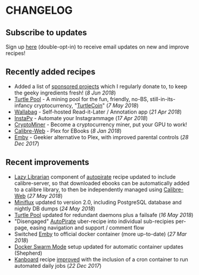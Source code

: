 # CHANGELOG

## Subscribe to updates

Sign up [here](http://eepurl.com/dfx95n) (double-opt-in) to receive email updates on new and improve recipes!

## Recently added recipes

* Added a list of [sponsored projects](sponsored-projects/) which I regularly donate to, to keep the geeky ingredients fresh! (_8 Jun 2018_)
* [Turtle Pool](/recipies/turtle-pool/) - A mining pool for the fun, friendly, no-BS, still-in-its-infancy cryptocurrency, "[TurtleCoin](http://turtlecoin.lol)" (_7 May 2018_)
* [Wallabag](/recipies/wallabag/) - Self-hosted Read-it-Later / Annotation app (_21 Apr 2018_)
* [InstaPy](/recipies/instapy/) - Automate your Instagrammage (_17 Apr 2018_)
* [CryptoMiner](/recipies/cryto-miner/start/) - Become a cryptocurrency miner, put your GPU to work!
* [Calibre-Web](/recipies/calibre-web/) - Plex for EBooks (_8 Jan 2018_)
* [Emby](/recipies/emby/) - Geekier alternative to Plex, with improved parental controls (_28 Dec 2017_)


## Recent improvements

* [Lazy Librarian](/recipies/autopirate/lazylibrarian/) component of [autopirate](/recipies/autopirate/start/) recipe updated to include calibre-server, so that downloaded ebooks can be automatically added to a calibre library, to then be independently managed using [Calibre-Web](/recipies/calibre-web/) (_27 May 2018_)
* [Miniflux](/recipies/miniflux/) updated to version 2.0, including PostgreSQL database and nightly DB dumps (_24 May 2018_)
* [Turtle Pool](/recipies/turtle-pool/) updated for redundant daemons plus a failsafe (_16 May 2018_)
* "Disengaged" [AutoPirate](/recipies/autopirate/) uber-recipe into individual sub-recipies per-page, easing navigation and support / comment flow
* Switched [Emby](/recipies/emby/) to official docker container (more up-to-date) (_27 Mar 2018_)
* [Docker Swarm Mode](/ha-docker-swarm/docker-swarm-mode/#setup-automatic-updates) setup updated for automatic container updates (Shepherd)
* [Kanboard](/recipies/kanboard/) recipe [improved](https://github.com/funkypenguin/geek-cookbook/commit/8597bcc6319b571c8138cd1b615e8c512e5f5bd5) with the inclusion of a cron container to run automated daily jobs (_22 Dec 2017_)
